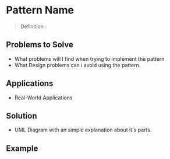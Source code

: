 # Pattern Name

> Definition :

## Problems to Solve

- What problems will I find when trying to implement the pattern
- What Design problems can i avoid using the pattern. 

## Applications

- Real-World Applications

## Solution

- UML Diagram with an simple explanation about it's parts.

## Example